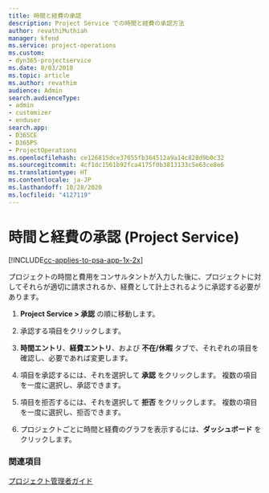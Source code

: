 ```yaml
---
title: 時間と経費の承認
description: Project Service での時間と経費の承認方法
author: revathiMuthiah
manager: kfend
ms.service: project-operations
ms.custom:
- dyn365-projectservice
ms.date: 8/03/2018
ms.topic: article
ms.author: revathim
audience: Admin
search.audienceType:
- admin
- customizer
- enduser
search.app:
- D365CE
- D365PS
- ProjectOperations
ms.openlocfilehash: ce126815dce37055fb364512a9a14c828d9b0c32
ms.sourcegitcommit: 4cf1dc1561b92fca4175f0b3813133c5e63ce8e6
ms.translationtype: HT
ms.contentlocale: ja-JP
ms.lasthandoff: 10/28/2020
ms.locfileid: "4127119"
---
```

# <a name="approve-time-and-expenses-project-service"></a>時間と経費の承認 (Project Service)

[!INCLUDE[cc-applies-to-psa-app-1x-2x](../includes/cc-applies-to-psa-app-1x-2x.md)]

プロジェクトの時間と費用をコンサルタントが入力した後に、プロジェクトに対してそれらが適切に請求されるか、経費として計上されるように承認する必要があります。  
  
1.  **Project Service > 承認** の順に移動します。  
  
2.  承認する項目をクリックします。  
  
3.  **時間エントリ**、**経費エントリ**、および **不在/休暇** タブで、それぞれの項目を確認し、必要であれば変更します。  
  
4.  項目を承認するには、それを選択して **承認** をクリックします。 複数の項目を一度に選択し、承認できます。  
  
5.  項目を拒否するには、それを選択して **拒否** をクリックします。 複数の項目を一度に選択し、拒否できます。  
  
6.  プロジェクトごとに時間と経費のグラフを表示するには、**ダッシュボード** をクリックします。  
  
### <a name="see-also"></a>関連項目  
 [プロジェクト管理者ガイド](../psa/project-manager-guide.md)
